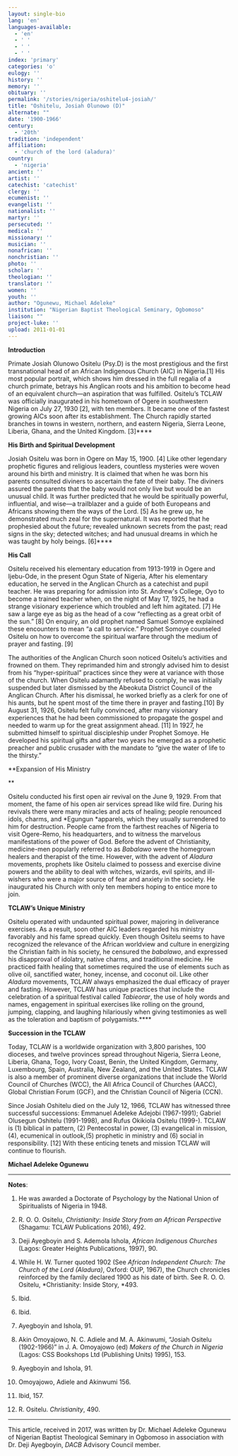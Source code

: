 ```yaml
---
layout: single-bio
lang: 'en'
languages-available:
  - 'en'
  - ' '
  - ' '
  - ' '
index: 'primary'
categories: 'o'
eulogy: ''
history: ''
memory: ''
obituary: ''
permalink: '/stories/nigeria/oshitelu4-josiah/'
title: "Oshitelu, Josiah Olunowo (D)"
alternate: ""
date: '1900-1966'
century:
  - '20th'
tradition: 'independent'
affiliation:
  - 'church of the lord (aladura)'
country:
  - 'nigeria'
ancient: ''
artist: ''
catechist: 'catechist'
clergy: ''
ecumenist: ''
evangelist: ''
nationalist: ''
martyr: ''
persecuted: ''
medical: ''
missionary: ''
musician: ''
nonafrican: ''
nonchristian: ''
photo: ''
scholar: ''
theologian: ''
translator: ''
women: ''
youth: ''
author: "Ogunewu, Michael Adeleke"
institution: "Nigerian Baptist Theological Seminary, Ogbomoso"
liaison: ""
project-luke: ''
upload: 2011-01-01
---
```




**Introduction**

Primate Josiah Olunowo Ositelu (Psy.D) is the most  prestigious and the first transnational head of an African Indigenous Church (AIC)  in Nigeria.[1] His most popular portrait, which shows him dressed in the full  regalia of a church primate, betrays his Anglican roots and his ambition to become  head of an equivalent church—an aspiration that was fulfilled. Ositelu&rsquo;s TCLAW was  officially inaugurated in his hometown of Ogere in southwestern Nigeria on July  27, 1930 [2], with ten members. It became one of the fastest growing AICs soon  after its establishment. The Church rapidly started branches in towns in western,  northern, and eastern Nigeria, Sierra Leone, Liberia, Ghana, and the United  Kingdom. [3]****

**His Birth and Spiritual  Development**

Josiah Ositelu was born in Ogere on May 15, 1900. [4] Like other  legendary prophetic figures and religious leaders, countless mysteries were  woven around his birth and ministry. It is claimed that when he was born his  parents consulted diviners to ascertain the fate of their baby. The diviners  assured the parents that the baby would not only live but would be an unusual  child. It was further predicted that he would be spiritually powerful, influential,  and wise—a trailblazer and a guide of both Europeans and Africans showing them  the ways of the Lord. [5] As he grew up, he demonstrated much zeal for the  supernatural. It was reported that he prophesied about the future; revealed  unknown secrets from the past; read signs in the sky; detected witches; and had  unusual dreams in which he was taught by holy beings. [6]****

**His Call**

Ositelu received his elementary education from 1913-1919  in Ogere and Ijebu-Ode, in the present Ogun State of Nigeria, After his  elementary education, he served in the Anglican Church as a catechist and pupil  teacher. He was preparing for admission into St. Andrew's College, Oyo to  become a trained teacher when, on the night of May 17, 1925, he had a strange  visionary experience which troubled and left him agitated. [7] He saw a large  eye as big as the head of a cow &ldquo;reflecting as a great orbit of the sun.&rdquo; [8] On  enquiry, an old prophet named Samuel Somoye explained these encounters to mean &ldquo;a  call to service.&rdquo; Prophet Somoye counseled Ositelu on how to overcome the  spiritual warfare through the medium of prayer and fasting. [9]

The authorities of the Anglican Church soon noticed Ositelu&rsquo;s  activities and frowned on them. They reprimanded him and strongly advised him to  desist from his &ldquo;hyper-spiritual&rdquo; practices since they were at variance with those  of the church. When Ositelu adamantly refused to comply, he was initially  suspended but later dismissed by the Abeokuta District Council of the Anglican  Church. After his dismissal, he worked briefly as a clerk for one of his aunts,  but he spent most of the time there in prayer and fasting.[10] By August 31,  1926, Ositelu felt fully convinced, after many visionary experiences that he  had been commissioned to propagate the gospel and needed to warm up for the  great assignment ahead. [11] In 1927, he submitted himself to spiritual  discipleship under Prophet Somoye. He developed his spiritual gifts and after  two years he emerged as a prophetic preacher and public crusader with the  mandate to &ldquo;give the water of life to the thirsty.&rdquo;

**Expansion of His Ministry

**

Ositelu conducted his first open air revival on the June 9,  1929. From that moment, the fame of his open air services spread like wild fire.  During his revivals there were many miracles and acts of healing; people renounced  idols, charms, and *Egungun *apparels,  which they usually surrendered to him for destruction. People came from the  farthest reaches of Nigeria to visit Ogere-Remo, his headquarters, and to  witness the marvelous manifestations of the power of God. Before the advent of  Christianity, medicine-men popularly referred to as *Babalawo* were the homegrown healers and therapist of the time. However,  with the advent of *Aladura* movements,  prophets like Ositelu claimed to possess and exercise divine powers and the  ability to deal with witches, wizards, evil spirits, and ill-wishers who were a  major source of fear and anxiety in the society. He inaugurated his Church with  only ten members hoping to entice more to join.

**TCLAW&rsquo;s Unique Ministry**

Ositelu operated with undaunted spiritual power, majoring  in deliverance exercises. As a result, soon other AIC leaders regarded his  ministry favorably and his fame spread quickly. Even though Ositelu seems to have  recognized the relevance of the African worldview and culture in energizing the  Christian faith in his society, he censured the *babalawo*, and expressed his disapproval of idolatry, native charms,  and traditional medicine. He practiced faith healing that sometimes required  the use of elements such as olive oil, sanctified water, honey, incense, and  coconut oil. Like other *Aladura* movements,  TCLAW always emphasized the dual efficacy of prayer and fasting. However, TCLAW  has unique practices that include the celebration of a spiritual festival  called *Tabieorar*, the use of holy  words and names, engagement in spiritual exercises like rolling on the ground, jumping,  clapping, and laughing hilariously when giving testimonies as well as the toleration  and baptism of polygamists.****

**Succession in the TCLAW**

Today, TCLAW is a worldwide organization with 3,800  parishes, 100 dioceses, and twelve provinces spread throughout Nigeria, Sierra  Leone, Liberia, Ghana, Togo, Ivory Coast, Benin, the United Kingdom, Germany, Luxembourg,  Spain, Australia, New Zealand, and the United States. TCLAW is also a member of  prominent diverse organizations that include the World Council of Churches  (WCC), the All Africa Council of Churches (AACC), Global Christian Forum (GCF),  and the Christian Council of Nigeria (CCN).

Since Josiah Oshitelu died on the July 12, 1966, TCLAW has witnessed  three successful successions: Emmanuel Adeleke Adejobi (1967-1991); Gabriel  Olusegun Oshitelu (1991-1998), and Rufus Okikiola Ositelu (1999-). TCLAW is (1)  biblical in pattern, (2) Pentecostal in power, (3) evangelical in mission,(4),  ecumenical in outlook,(5) prophetic in ministry and (6) social in  responsibility. [12] With these enticing tenets and mission TCLAW will continue  to flourish.

**Michael Adeleke Ogunewu**

---

**Notes**:

1. He was awarded a  Doctorate of Psychology by the National Union of Spiritualists of Nigeria in  1948.

2. R. O. O. Ositelu, *Christianity:  Inside Story from an African Perspective* (Shagamu: TCLAW Publications 2016),  492.

3.  Deji Ayegboyin and S. Ademola Ishola, *African  Indigenous Churches* (Lagos: Greater Heights Publications, 1997), 90.

4.  While H. W. Turner quoted 1902 (See *African  Independent Church: The Church of the Lord (Aladura)*, Oxford: OUP, 1967),  the Church chronicles reinforced by the family declared 1900 as his date of  birth. See R. O. O. Ositelu, *Christianity:  Inside Story, *493.

5. Ibid.

6. Ibid.

7. Ayegboyin and Ishola,  91.

8. Akin Omoyajowo, N. C.  Adiele and M. A. Akinwumi, &ldquo;Josiah Ositelu (1902-1966)&rdquo; in J. A. Omoyajowo (ed) *Makers of the Church in Nigeria* (Lagos:  CSS Bookshops Ltd (Publishing Units) 1995), 153.

9. Ayegboyin and Ishola,  91.

10. Omoyajowo, Adiele  and Akinwumi 156.

11. Ibid, 157.

12. R.  Ositelu. *Christianity*, 490.

---

This article, received in 2017, was written by Dr. Michael  Adeleke Ogunewu of Nigerian Baptist Theological Seminary in Ogbomoso in association with Dr. Deji Ayegboyin, *DACB* Advisory Council member.
